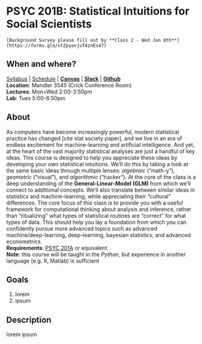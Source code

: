 # PSYC 201B: Statistical Intuitions for Social Scientists

```{attention}
[Background Survey please fill out by **Class 2 - Wed Jan 8th**](https://forms.gle/ntZpyavjuT4znEs47)    
```

## When and where? 
[Syllabus](/pages/syllabus) | [Schedule](/pages/schedule) | [**Canvas**]() | [**Slack**]() | [**Github**]()  
**Location**: Mandler 3545 (Crick Conference Room)  
**Lectures**: Mon+Wed 2:00-3:50pm  
**Lab**: Tues 5:00-6:50pm  

## About
As computers have become increasingly powerful,  modern statistical practice has changed [cite stat society paper], and we live in an era of endless excitement for  machine-learning and artificial intelligence.  And yet, at the heart of the vast majority statistical analyses are just a handful of key ideas. This course is designed to help you appreciate these ideas by developing your own statistical intuitions. We’ll do this by taking a look at the same basic ideas through multiple lenses: *algebraic* (“math-y”), *geometric* (“visual”), and *algorithmic* (“hacker”).  At the core of the class is a deep understanding of the **General-Linear-Model (GLM)** from which we’ll connect to additional  concepts. We’ll also translate between similar ideas in statistics and machine-learning, while appreciating their “cultural” differences. The core focus of this class is to provide you with a useful framework for computational thinking about analysis and inference, rather than “ritualizing” what types of statistical routines are “correct” for what types of data. This should help you lay a foundation from which you can confidently pursue more advanced topics such as advanced machine/deep-learning, deep-learning, bayesian statistics, and advanced econometrics.  
**Requirements**: [PSYC 201A](https://canvas.ucsd.edu/courses/58741) or equivalent  
**Note**: this course will be taught in the *Python*, but experience in another language (e.g. R, Matlab) is sufficient

## Goals
1. lorem
2. ipsum

## Description
lorem ipsum
